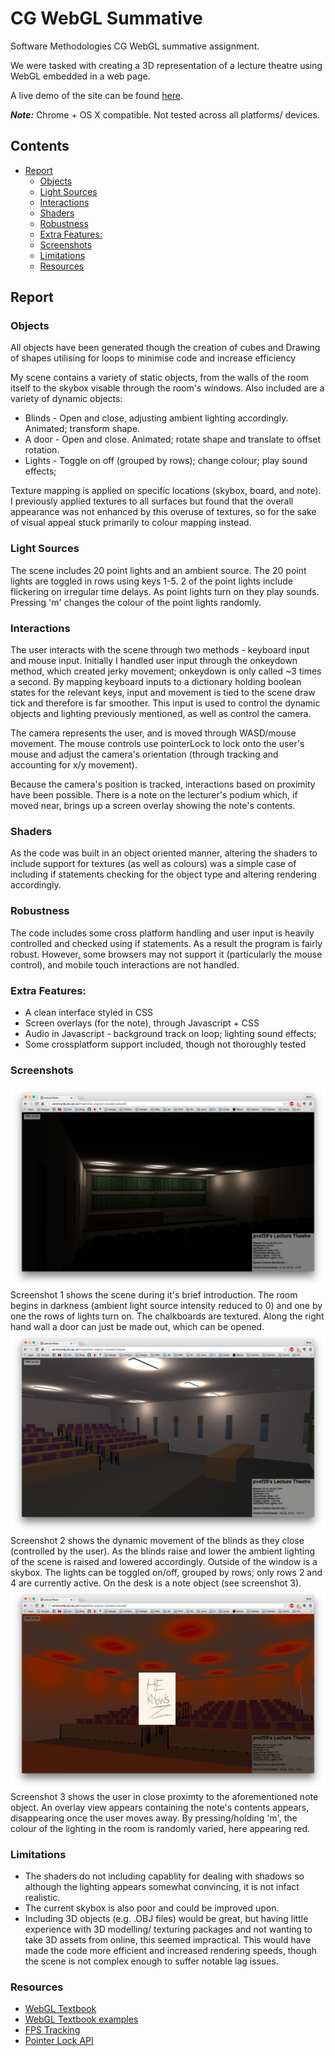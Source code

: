 # CG WebGL Summative
Software Methodologies CG WebGL summative assignment.

We were tasked with creating a 3D representation of a lecture theatre using WebGL embedded in a web page.

A live demo of the site can be found [here](http://community.dur.ac.uk/maximilian.clayton-clowes/Lecture/).

***Note:*** Chrome + OS X compatible. Not tested across all platforms/ devices.

## Contents
<!-- MarkdownTOC -->

- [Report](#report)
    - [Objects](#objects)
    - [Light Sources](#light-sources)
    - [Interactions](#interactions)
    - [Shaders](#shaders)
    - [Robustness](#robustness)
    - [Extra Features:](#extra-features)
    - [Screenshots](#screenshots)
    - [Limitations](#limitations)
    - [Resources](#resources)

<!-- /MarkdownTOC -->

## Report
### Objects
All objects have been generated though the creation of cubes and Drawing of shapes utilising for loops to minimise code and increase efficiency

My scene contains a variety of static objects, from the walls of the room itself to the skybox visable through the room's windows. Also included are a variety of dynamic objects:
+ Blinds - Open and close, adjusting ambient lighting accordingly. Animated; transform shape.
+ A door - Open and close. Animated; rotate shape and translate to offset rotation.
+ Lights - Toggle on off (grouped by rows); change colour; play sound effects;

Texture mapping is applied on specific locations (skybox, board, and note). I previously applied textures to all surfaces but found that the overall appearance was not enhanced by this overuse of textures, so for the sake of visual appeal stuck primarily to colour mapping instead. 

### Light Sources
The scene includes 20 point lights and an ambient source. The 20 point lights are toggled in rows using keys 1-5. 2 of the point lights include flickering on irregular time delays. As point lights turn on they play sounds. Pressing 'm' changes the colour of the point lights randomly.

### Interactions
The user interacts with the scene through two methods - keyboard input and mouse input. Initially I handled user input through the onkeydown method, which created jerky movement; onkeydown is only called ~3 times a second. By mapping keyboard inputs to a dictionary holding boolean states for the relevant keys, input and movement is tied to the scene draw tick and therefore is far smoother. This input is used to control the dynamic objects and lighting previously mentioned, as well as control the camera.

The camera represents the user, and is moved through WASD/mouse movement. The mouse controls use pointerLock to lock onto the user's mouse and adjust the camera's orientation (through tracking and accounting for x/y movement).

Because the camera's position is tracked, interactions based on proximity have been possible. There is a note on the lecturer's podium which, if moved near, brings up a screen overlay showing the note's contents.

### Shaders
As the code was built in an object oriented manner, altering the shaders to include support for textures (as well as colours) was a simple case of including if statements checking for the object type and altering rendering accordingly.

### Robustness
The code includes some cross platform handling and user input is heavily controlled and checked using if statements. As a result the program is fairly robust. However, some browsers may not support it (particularly the mouse control), and mobile touch interactions are not handled.

### Extra Features:
+ A clean interface styled in CSS
+ Screen overlays (for the note), through Javascript + CSS
+ Audio in Javascript - background track on loop; lighting sound effects;
+ Some crossplatform support included, though not thoroughly tested

### Screenshots
![Screen1](https://raw.githubusercontent.com/mcclowes/CG_Summative/master/Screenshot1.jpg)
Screenshot 1 shows the scene during it's brief introduction. The room begins in darkness (ambient light source intensity reduced to 0) and one by one the rows of lights turn on. The chalkboards are textured. Along the right hand wall a door can just be made out, which can be opened.
![Screen2](https://raw.githubusercontent.com/mcclowes/CG_Summative/master/Screenshot2.jpg)
Screenshot 2 shows the dynamic movement of the blinds as they close (controlled by the user). As the blinds raise and lower the ambient lighting of the scene is raised and lowered accordingly. Outside of the window is a skybox. The lights can be toggled on/off, grouped by rows; only rows 2 and 4 are currently active. On the desk is a note object (see screenshot 3).
![Screen3](https://raw.githubusercontent.com/mcclowes/CG_Summative/master/Screenshot3.jpg)
Screenshot 3 shows the user in close proximty to the aforementioned note object. An overlay view appears containing the note's contents appears, disappearing once the user moves away. By pressing/holding 'm', the colour of the lighting in the room is randomly varied, here appearing red. 

### Limitations
+ The shaders do not including capablity for dealing with shadows so although the lighting appears somewhat convincing, it is not infact realistic. 
+ The current skybox is also poor and could be improved upon.
+ Including 3D objects (e.g. .OBJ files) would be great, but having little experience with 3D modelling/ texturing packages and not wanting to take 3D assets from online, this seemed impractical. This would have made the code more efficient and increased rendering speeds, though the scene is not complex enough to suffer notable lag issues.

### Resources
+ [WebGL Textbook ](https://sites.google.com/site/webglbook/)
+ [WebGL Textbook examples](https://sites.google.com/site/webglbook/)
+ [FPS Tracking](http://in2gpu.com/2014/05/17/fps-webgl/)
+ [Pointer Lock API](https://developer.mozilla.org/en-US/docs/Web/API/Pointer_Lock_API)
